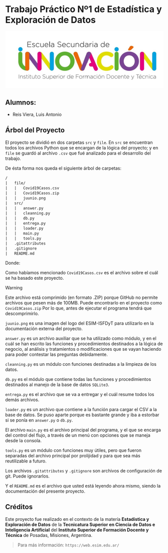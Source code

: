 
# Trabajo Práctico Nº1 de Estadística y Exploración de Datos

<img src="./file/juunio.png" alt="Foto" width=auto>

## Alumnos:

- Reis Viera, Luis Antonio

## Árbol del Proyecto

El proyecto se dividió en dos carpetas `src` y `file`. En `src` se encuentran todos los archivos Python que se encargan de la lógica del proyecto; y en `file` se guardó al archivo `.csv` que fué analizado para el desarrollo del trabajo.

De ésta forma nos queda el siguiente árbol de carpetas:

```
/
|   file/
|   |   Covid19Casos.csv
|   |   Covid19Casos.zip
|   |   juunio.png
|   src/
|   |   answer.py
|   |   cleanning.py
|   |   db.py
|   |   entrega.py
|   |   loader.py
|   |   main.py
|   |   tools.py
|   .gitattributes
|   .gitignore
|   README.md
```

Donde:

Como habíamos mencionado `Covid19Casos.csv` es el archivo sobre el cuál se ha basado este proyecto.

>[!WARNING]
> Este archivo está comprimido (en formato .ZIP) porque GitHub no permite archivos que pesen más de 100MB.
> Puede encontrarlo en el proyecto como `Covid19Casos.zip`
> Por lo que, antes de ejecutar el programa tendrá que descomprimirlo.

`juunio.png` es una imagen del logo del ESIM-ISFDyT para utilizarlo en la documentación externa del proyecto.

`answer.py` es un archivo auxiliar que se ha utilizado como módulo, y en el cuál se han escrito las funciones y procedimientos destinados a la lógica de negocio, al análisis y tratamientos o modificaciones que se vayan haciendo para poder contestar las preguntas debidamente.

`cleanning.py` es un módulo con funciones destinadas a la limpieza de los datos.

`db.py` es el módulo que contiene todas las funciones y procedimientos destinados al manejo de la base de datos `SQLite3`.

`entrega.py` es el archivo que se va a entregar y el cuál resume todos los demás archivos.

`loader.py` es un archivo que contiene a la función para cargar el CSV a la base de datos. Se puso aparte porque es bastante grande y iba a estorbar si se ponía en `answer.py` o `db.py`.

El archivo `main.py` es el archivo principal del programa, y el que se encarga del control del flujo, a través de un menú con opciones que se maneja desde la consola.

`tools.py` es un módulo con funciones muy útiles, pero que fueron separadas del archivo principal por prolijidad y para que sea más reutilizable a futuro.

Los archivos `.gitattributes` y `.gitignore` son archivos de configuración de git. Puede ignorarlos. 

Y el `README.md` es el archivo que usted está leyendo ahora mismo, siendo la documentación del presente proyecto.

## Créditos

Este proyecto fue realizado en el contexto de la matería __Estadística y Exploración de Datos__ de la __Tecnicatura Superior en Ciencia de Datos e Inteligencia Artificial__ del __Instituto Superior de Formación Docente y Técnica__ de Posadas, Misiones, Argentina.

> Para más información: `https://web.esim.edu.ar/`
